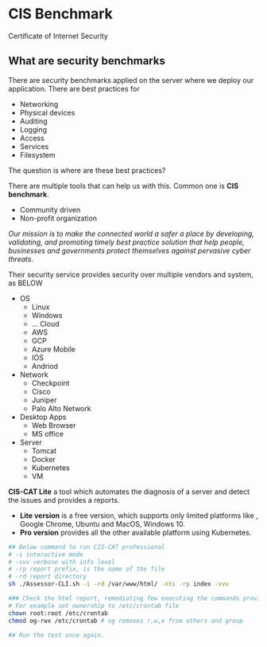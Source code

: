 # CIS Benchmark

Certificate of Internet Security

## What are security benchmarks

There are security benchmarks applied on the server where we deploy our application. There are best practices for

- Networking
- Physical devices
- Auditing
- Logging
- Access
- Services
- Filesystem

The question is where are these best practices?

There are multiple tools that can help us with this. Common one is **CIS benchmark**.

- Community driven
- Non-profit organization

*Our mission is to make the connected world a safer a place by developing, validating, and promoting timely best practice solution that help people, businesses and governments protect themselves against pervasive cyber threats.*

Their security service provides security over multiple vendors and system, as BELOW

- OS
  - Linux
  - Windows
  - ...
Cloud
  - AWS
  - GCP
  - Azure
Mobile
  - IOS
  - Andriod
- Network
  - Checkpoint
  - Cisco
  - Juniper
  - Palo Alto Network
- Desktop Apps
  - Web Browser
  - MS office
- Server
  - Tomcat
  - Docker
  - Kubernetes
  - VM

**CIS-CAT Lite** a tool which automates the diagnosis of a server and detect the issues and provides a reports.

- **Lite version** is a free version, which supports only limited platforms like , Google Chrome, Ubuntu and MacOS, Windows 10.
- **Pro version** provides all the other available platform using Kubernetes.

```sh
## Below command to run CIS-CAT professional
# -i interactive mode
# -vvv verbose with info level
# -rp report prefix, is the name of the file
# -rd report directory
sh ./Assessor-CLI.sh -i -rd /var/www/html/ -nts -rp index -vvv

### Check the html report, remediating few executing the commands provided
# For example set ownership to /etc/crontab file
chown root:root /etc/crontab
chmod og-rwx /etc/crontab # og removes r,w,x from others and group

## Run the test once again.
```
